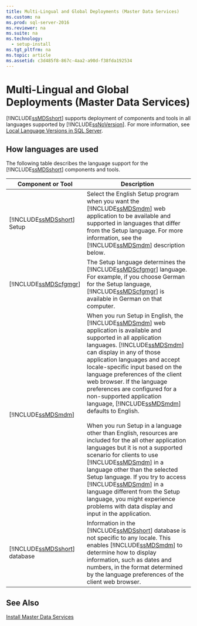 ```yaml
---
title: Multi-Lingual and Global Deployments (Master Data Services)
ms.custom: na
ms.prod: sql-server-2016
ms.reviewer: na
ms.suite: na
ms.technology: 
  - setup-install
ms.tgt_pltfrm: na
ms.topic: article
ms.assetid: c3d485f8-867c-4aa2-a90d-f38fda192534
---
```

# Multi-Lingual and Global Deployments (Master Data Services)
  [!INCLUDE[ssMDSshort](../../Topics/TopicNameContainA/includes/ssMDSshort_md.md)] supports deployment of components and tools in all languages supported by [!INCLUDE[ssNoVersion](../../Topics/TopicNameContainA/includes/ssNoVersion_md.md)]. For more information, see [Local Language Versions in SQL Server](../../Topics/TopicNameNotContainA/Local-Language-Versions-in-SQL-Server.md).  
  
## How languages are used  
 The following table describes the language support for the [!INCLUDE[ssMDSshort](../../Topics/TopicNameContainA/includes/ssMDSshort_md.md)] components and tools.  
  
|Component or Tool|Description|  
|-----------------------|-----------------|  
|[!INCLUDE[ssMDSshort](../../Topics/TopicNameContainA/includes/ssMDSshort_md.md)] Setup|Select the English Setup program when you want the [!INCLUDE[ssMDSmdm](../../Topics/TopicNameContainA/includes/ssMDSmdm_md.md)] web application to be available and supported in languages that differ from the Setup language. For more information, see the [!INCLUDE[ssMDSmdm](../../Topics/TopicNameContainA/includes/ssMDSmdm_md.md)] description below.|  
|[!INCLUDE[ssMDScfgmgr](../../Topics/TopicNameContainA/includes/ssMDScfgmgr_md.md)]|The Setup language determines the [!INCLUDE[ssMDScfgmgr](../../Topics/TopicNameContainA/includes/ssMDScfgmgr_md.md)] language. For example, if you choose German for the Setup language, [!INCLUDE[ssMDScfgmgr](../../Topics/TopicNameContainA/includes/ssMDScfgmgr_md.md)] is available in German on that computer.|  
|[!INCLUDE[ssMDSmdm](../../Topics/TopicNameContainA/includes/ssMDSmdm_md.md)]|When you run Setup in English, the [!INCLUDE[ssMDSmdm](../../Topics/TopicNameContainA/includes/ssMDSmdm_md.md)] web application is available and supported in all application languages. [!INCLUDE[ssMDSmdm](../../Topics/TopicNameContainA/includes/ssMDSmdm_md.md)] can display in any of those application languages and accept locale-specific input based on the language preferences of the client web browser. If the language preferences are configured for a non-supported application language, [!INCLUDE[ssMDSmdm](../../Topics/TopicNameContainA/includes/ssMDSmdm_md.md)] defaults to English.<br /><br /> When you run Setup in a language other than English, resources are included for the all other application languages but it is not a supported scenario for clients to use [!INCLUDE[ssMDSmdm](../../Topics/TopicNameContainA/includes/ssMDSmdm_md.md)] in a language other than the selected Setup language. If you try to access [!INCLUDE[ssMDSmdm](../../Topics/TopicNameContainA/includes/ssMDSmdm_md.md)] in a language different from the Setup language, you might experience problems with data display and input in the application.|  
|[!INCLUDE[ssMDSshort](../../Topics/TopicNameContainA/includes/ssMDSshort_md.md)] database|Information in the [!INCLUDE[ssMDSshort](../../Topics/TopicNameContainA/includes/ssMDSshort_md.md)] database is not specific to any locale. This enables [!INCLUDE[ssMDSmdm](../../Topics/TopicNameContainA/includes/ssMDSmdm_md.md)] to determine how to display information, such as dates and numbers, in the format determined by the language preferences of the client web browser.|  
  
## See Also  
 [Install Master Data Services](../../Topics/TopicNameNotContainA/Install-Master-Data-Services.md)  
  
  